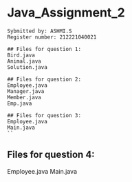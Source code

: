 # Java_Assignment_2

```
Sybmitted by: ASHMI.S
Register number: 212221040021

```

```
## Files for question 1:
Bird.java
Animal.java
Solution.java
```

```
## Files for question 2:
Employee.java
Manager.java
Member.java
Emp.java
```
```
## Files for question 3:
Employee.java
Main.java
``
```
## Files for question 4:
Employee.java
Main.java
```

